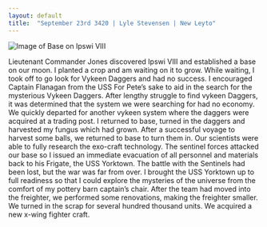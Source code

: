 ```yaml
---
layout: default
title:  "September 23rd 3420 | Lyle Stevensen | New Leyto"
---
```


![Image of Base on Ipswi VIII](https://nms-seventh-fleet.github.io/images/stevensen_3419-8-3_001.jpg)

<p>Lieutenant Commander Jones discovered Ipswi VIII and established a base on our moon. I planted a crop and am waiting on it to grow. While waiting, I took off to go look for Vykeen Daggers and had no success. I encouraged Captain Flanagan from the USS For Pete’s sake to aid in the search for the mysterious Vykeen Daggers. After lengthy struggle to find vykeen Daggers, it was determined that the system we were searching for had no economy. We quickly departed for another vykeen system where the daggers were acquired at a trading post. I returned to base, turned in the daggers and harvested my fungus which had grown. After a successful voyage to harvest some balls, we returned to base to turn them in. Our scientists were able to fully research the exo-craft technology. The sentinel forces attacked our base so I issued an immediate evacuation of all personnel and materials back to his Frigate, the USS Yorktown. The battle with the Sentinels had been lost, but the war was far from over. I brought the USS Yorktown up to full readiness so that I could explore the mysteries of the universe from the comfort of my pottery barn captain’s chair. After the team had moved into the freighter, we performed some renovations, making the freighter smaller. We turned in the scrap for several hundred thousand units. We acquired a new x-wing fighter craft.</p>

<!--more-->



